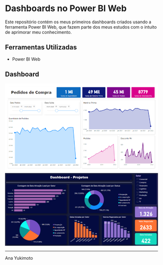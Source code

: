 # Dashboards no Power BI Web

Este repositório contém os meus primeiros dashboards criados usando a ferramenta Power BI Web, que fazem parte dos meus estudos com o intuito de aprimorar meu conhecimento.

## Ferramentas Utilizadas

- Power BI Web

## Dashboard

![Dash Pedidos de Compra](/dashboard/img/pedidoscompra.png)
![Dash Projetos](/dashboard/img/projetos.png)


---
Ana Yukimoto


